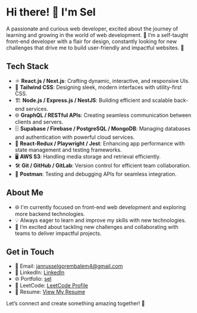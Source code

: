 # Hi there! 👋 I'm Sel

A passionate and curious web developer, excited about the journey of learning and growing in the world of web development. 🌱 I’m a self-taught front-end developer with a flair for design, constantly looking for new challenges that drive me to build user-friendly and impactful websites. 🚀

## Tech Stack
- ⚛️ **React.js / Next.js**: Crafting dynamic, interactive, and responsive UIs.
- 🎨 **Tailwind CSS**: Designing sleek, modern interfaces with utility-first CSS.
- 🏗️ **Node.js / Express.js / NestJS**: Building efficient and scalable back-end services.
- 🌐 **GraphQL / RESTful APIs**: Creating seamless communication between clients and servers.
- 🗄️ **Supabase / Firebase / PostgreSQL / MongoDB**: Managing databases and authentication with powerful cloud services.
- 🧰 **React-Redux / Playwright / Jest**: Enhancing app performance with state management and testing frameworks.
- 🖥 **AWS S3**: Handling media storage and retrieval efficiently.
- 🛠 **Git / GitHub / GitLab**: Version control for efficient team collaboration.
- 💬 **Postman**: Testing and debugging APIs for seamless integration.

## About Me
- 🌐 I'm currently focused on front-end web development and exploring more backend technologies.
- 💡 Always eager to learn and improve my skills with new technologies.
- 🚀 I’m excited about tackling new challenges and collaborating with teams to deliver impactful projects.

## Get in Touch
- 📧 Email: [janrusselgorembalem4@gmail.com](mailto:janrusselgorembalem4@gmail.com)
- 📰 LinkedIn: [LinkedIn](https://www.linkedin.com/in/jan-russel-gorembalem-196a17299/)
- 🌐 Portfolio: [sel](https://selelel.github.io/portfolio)
- 🧠 LeetCode: [LeetCode Profile](https://leetcode.com/u/_selelel/)
- 📄 Resume: [View My Resume](https://drive.google.com/file/d/1TRATbSgt0OYWSnS-DPOOZbv6TGpZ8Nx0/view?usp=sharing)

Let’s connect and create something amazing together! 🤝
